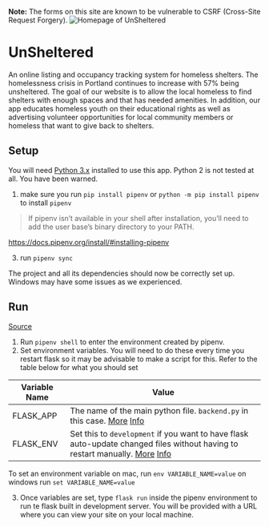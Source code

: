 **Note:** The forms on this site are known to be vulnerable to CSRF (Cross-Site Request Forgery). 
![Homepage of UnSheltered](homepagescreenshot.png)
# UnSheltered
 An online listing and occupancy tracking system for homeless shelters. The homelessness crisis in Portland continues to increase with 57% being unsheltered. The goal of our website is to allow the local homeless to find shelters with enough spaces and that has needed amenities. In addition, our app educates homeless youth on their educational rights as well as advertising volunteer opportunities for local community members or homeless that want to give back to shelters.




## Setup
You will need [Python 3.x](https://www.python.org/downloads/) installed to use this app. Python 2 is not tested at all. You have been warned.

1. make sure you run `pip install pipenv` or `python -m pip install pipenv` to install `pipenv`
> If pipenv isn’t available in your shell after installation, you’ll need to add the user base’s binary directory to your PATH.

https://docs.pipenv.org/install/#installing-pipenv

3. run `pipenv sync`

The project and all its dependencies should now be correctly set up. Windows may have some issues as we experienced.


## Run 
[Source](https://github.com/pallets/flask)


1. Run `pipenv shell` to enter the environment created by pipenv.
2. Set environment variables. You will need to do these every time you restart flask so it may be advisable to make a script for this. Refer to the table below for what you should set

Variable Name | Value
------------ | -------------
FLASK_APP | The name of the main python file. `backend.py` in this case. [More](http://flask.pocoo.org/docs/1.0/tutorial/factory/#run-the-application) [Info](http://flask.pocoo.org/docs/1.0/config/#environment-and-debug-features)
FLASK_ENV | Set this to `development` if you want to have flask auto-update changed files without having to restart manually. [More](http://flask.pocoo.org/docs/1.0/tutorial/factory/#run-the-application) [Info](http://flask.pocoo.org/docs/1.0/config/#environment-and-debug-features)

To set an environment variable on mac, run `env VARIABLE_NAME=value` 
on windows run `set VARIABLE_NAME=value`

3. Once variables are set, type `flask run` inside the pipenv environment to run te flask built in development server. You will be provided with a URL where you can view your site on your local machine.
